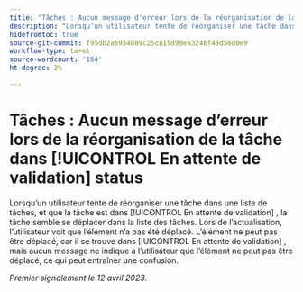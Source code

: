 ```yaml
---
title: "Tâches : Aucun message d'erreur lors de la réorganisation de la tâche dans l'état En attente de validation"
description: "Lorsqu’un utilisateur tente de réorganiser une tâche dans une liste de tâches, et que la tâche est dans [!UICONTROL En attente de validation] , la tâche semble se déplacer dans la liste des tâches. Lors de l’actualisation, l’utilisateur voit que l’élément n’a pas été déplacé. L’élément ne peut pas être déplacé, car il se trouve dans [!UICONTROL En attente de validation] , mais aucun message n’indique à l’utilisateur que l’élément ne peut pas être déplacé, ce qui peut entraîner une confusion."
hidefromtoc: true
source-git-commit: f95db2a6954809c25c819d99ea3240f48d56d0e9
workflow-type: tm+mt
source-wordcount: '164'
ht-degree: 2%

---
```



# Tâches : Aucun message d’erreur lors de la réorganisation de la tâche dans [!UICONTROL En attente de validation] status

Lorsqu’un utilisateur tente de réorganiser une tâche dans une liste de tâches, et que la tâche est dans [!UICONTROL En attente de validation] , la tâche semble se déplacer dans la liste des tâches. Lors de l’actualisation, l’utilisateur voit que l’élément n’a pas été déplacé. L’élément ne peut pas être déplacé, car il se trouve dans [!UICONTROL En attente de validation] , mais aucun message ne indique à l’utilisateur que l’élément ne peut pas être déplacé, ce qui peut entraîner une confusion.

_Premier signalement le 12 avril 2023._


